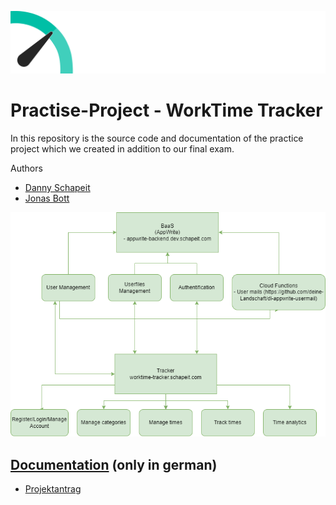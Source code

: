 <p align="center">
    <img src="./assets/images/worktime_tracker_logo_v2.png">
</p>

# Practise-Project - WorkTime Tracker
In this repository is the source code and documentation of the practice project which we created in addition to our final exam.


Authors
- [Danny Schapeit](https://github.com/d3nn7)
- [Jonas Bott](https://github.com/Jonas22rr)

![Worktime Tracker graph](./assets/images/worktime-tracker_graph.png)


## [Documentation](./documentation/) (only in german)
- [Projektantrag](./documentation/Projektantrag.md)
